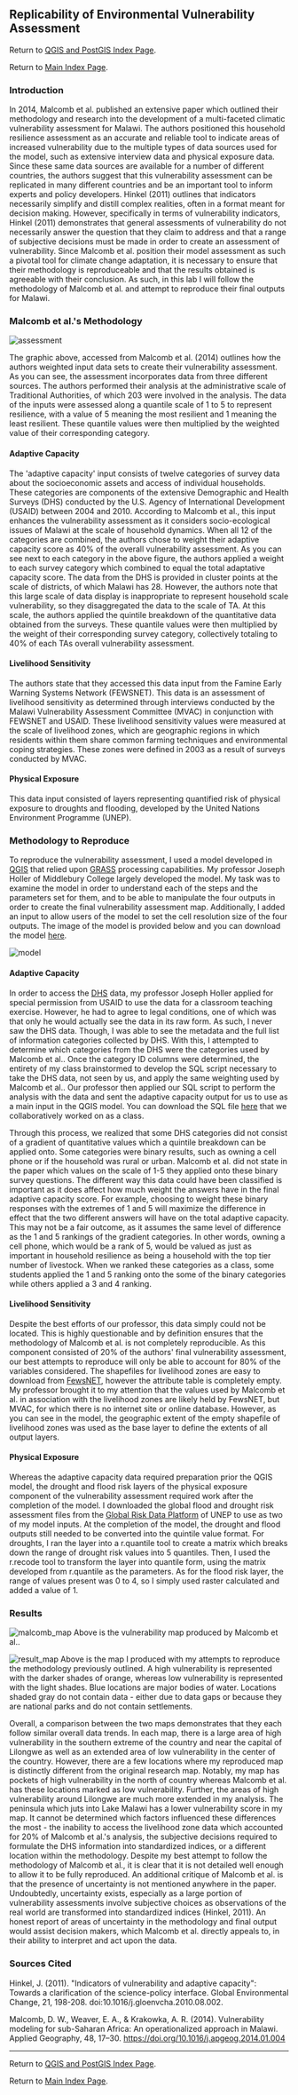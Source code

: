 ## Replicability of Environmental Vulnerability Assessment

Return to [QGIS and PostGIS Index Page](../qgis.md).

Return to [Main Index Page](../../index.md).


### Introduction

In 2014, Malcomb et al. published an extensive paper which outlined their methodology and research into the development of a multi-faceted climatic vulnerability assessment for Malawi. The authors positioned this household resilience assessment as an accurate and reliable tool to indicate areas of increased vulnerability due to the multiple types of data sources used for the model, such as extensive interview data and physical exposure data. Since these same data sources are available for a number of different countries, the authors suggest that this vulnerability assessment can be replicated in many different countries and be an important tool to inform experts and policy developers. Hinkel (2011) outlines that indicators necessarily simplify and distill complex realities, often in a format meant for decision making. However, specifically in terms of vulnerability indicators, Hinkel (2011) demonstrates that general assessments of vulnerability do not necessarily answer the question that they claim to address and that a range of subjective decisions must be made in order to create an assessment of vulnerability. Since Malcomb et al. position their model assessment as such a pivotal tool for climate change adaptation, it is necessary to ensure that their methodology is reproduceable and that the results obtained is agreeable with their conclusion. As such, in this lab I will follow the methodology of Malcomb et al. and attempt to reproduce their final outputs for Malawi.

### Malcomb et al.'s Methodology

![assessment](/qgis/lab_7/malcomb_assessment.png)

The graphic above, accessed from Malcomb et al. (2014) outlines how the authors weighted input data sets to create their vulnerability assessment. As you can see, the assessment incorporates data from three different sources. The authors performed their analysis at the administrative scale of Traditional Authorities, of which 203 were involved in the analysis. The data of the inputs were assessed along a quantile scale of 1 to 5 to represent resilience, with a value of 5 meaning the most resilient and 1 meaning the least resilient. These quantile values were then multiplied by the weighted value of their corresponding category.

#### Adaptive Capacity

The 'adaptive capacity' input consists of twelve categories of survey data about the socioeconomic assets and access of individual households. These categories are components of the extensive Demographic and Health Surveys (DHS) conducted by the U.S. Agency of International Development (USAID) between 2004 and 2010. According to Malcomb et al., this input enhances the vulnerability assessment as it considers socio-ecological issues of Malawi at the scale of household dynamics. When all 12 of the categories are combined, the authors chose to weight their adaptive capacity score as 40% of the overall vulnerability assessment. As you can see next to each category in the above figure, the authors applied a weight to each survey category which combined to equal the total adaptative capacity score. The data from the DHS is provided in cluster points at the scale of districts, of which Malawi has 28. However, the authors note that this large scale of data display is inappropriate to represent household scale vulnerability, so they disaggregated the data to the scale of TA. At this scale, the authors applied the quintile breakdown of the quantitative data obtained from the surveys. These quantile values were then multiplied by the weight of their corresponding survey category, collectively totaling to 40% of each TAs overall vulnerability assessment.

#### Livelihood Sensitivity

The authors state that they accessed this data input from the Famine Early Warning Systems Network (FEWSNET). This data is an assessment of livelihood sensitivity as determined through interviews conducted by the Malawi Vulnerability Assessment Committee (MVAC) in conjunction with FEWSNET and USAID. These livelihood sensitivity values were measured at the scale of livelihood zones, which are geographic regions in which residents within them share common farming techniques and environmental coping strategies. These zones were defined in 2003 as a result of surveys conducted by MVAC.

#### Physical Exposure

This data input consisted of layers representing quantified risk of physical exposure to droughts and flooding, developed by the United Nations Environment Programme (UNEP). 

### Methodology to Reproduce

To reproduce the vulnerability assessment, I used a model developed in [QGIS](https://www.qgis.org/en/site/) that relied upon [GRASS](https://grass.osgeo.org/) processing capabilities. My professor Joseph Holler of Middlebury College largely developed the model. My task was to examine the model in order to understand each of the steps and the parameters set for them, and to be able to manipulate the four outputs in order to create the final vulnerability assessment map. Additionally, I added an input to allow users of the model to set the cell resolution size of the four outputs. The image of the model is provided below and you can download the model [here](/qgis/lab_7/model_2.5min.model3).


![model](/qgis/lab_7/model_2.5min.png)

#### Adaptive Capacity

In order to access the [DHS](https://dhsprogram.com/What-We-Do/Survey-Types/DHS.cfm) data, my professor Joseph Holler applied for special permission from USAID to use the data for a classroom teaching exercise. However, he had to agree to legal conditions, one of which was that only he would actually see the data in its raw form. As such, I never saw the DHS data. Though, I was able to see the metadata and the full list of information categories collected by DHS. With this, I attempted to determine which categories from the DHS were the categories used by Malcomb et al.. Once the category ID columns were determined, the entirety of my class brainstormed to develop the SQL script necessary to take the DHS data, not seen by us, and apply the same weighting used by Malcomb et al.. Our professor then applied our SQL script to perform the analysis with the data and sent the adaptive capacity output for us to use as a main input in the QGIS model. You can download the SQL file [here](/qgis/lab_7/vulnerabilitySQL.sql) that we collaboratively worked on as a class.

Through this process, we realized that some DHS categories did not consist of a gradient of quantitative values which a quintile breakdown can be applied onto. Some categories were binary results, such as owning a cell phone or if the household was rural or urban. Malcomb et al. did not state in the paper which values on the scale of 1-5 they applied onto these binary survey questions. The different way this data could have been classified is important as it does affect how much weight the answers have in the final adaptive capacity score. For example, choosing to weight these binary responses with the extremes of 1 and 5 will maximize the difference in effect that the two different answers will have on the total adaptive capacity. This may not be a fair outcome, as it assumes the same level of difference as the 1 and 5 rankings of the gradient categories. In other words, owning a cell phone, which would be a rank of 5, would be valued as just as important in household resilience as being a household with the top tier number of livestock. When we ranked these categories as a class, some students applied the 1 and 5 ranking onto the some of the binary categories while others applied a 3 and 4 ranking.

#### Livelihood Sensitivity 

Despite the best efforts of our professor, this data simply could not be located. This is highly questionable and by definition ensures that the methodology of Malcomb et al. is not completely reproducible. As this component consisted of 20% of the authors' final vulnerability assessment, our best attempts to reproduce will only be able to account for 80% of the variables considered. The shapefiles for livelihood zones are easy to download from [FewsNET](https://fews.net/), however the attribute table is completely empty. My professor brought it to my attention that the values used by Malcomb et al. in association with the livelihood zones are likely held by FewsNET, but MVAC, for which there is no internet site or online database. However, as you can see in the model, the geographic extent of the empty shapefile of livelihood zones was used as the base layer to define the extents of all output layers.

#### Physical Exposure

Whereas the adaptive capacity data required preparation prior the QGIS model, the drought and flood risk layers of the physical exposure component of the vulnerability assessment required work after the completion of the model. I downloaded the global flood and drought risk assessment files from the [Global Risk Data Platform](https://preview.grid.unep.ch/) of UNEP to use as two of my model inputs. At the completion of the model, the drought and flood outputs still needed to be converted into the quintile value format. For droughts, I ran the layer into a r.quantile tool to create a matrix which breaks down the range of drought risk values into 5 quantiles. Then, I used the r.recode tool to transform the layer into quantile form, using the matrix developed from r.quantile as the parameters. As for the flood risk layer, the range of values present was 0 to 4, so I simply used raster calculated and added a value of 1. 


### Results

![malcomb_map](/qgis/lab_7/malcomb_vulnerability.png)
Above is the vulnerability map produced by Malcomb et al..

![result_map](/qgis/lab_7/malawi_course.png)
Above is the map I produced with my attempts to reproduce the methodology previously outlined. A high vulnerability is represented with the darker shades of orange, whereas low vulnerability is represented with the light shades. Blue locations are major bodies of water. Locations shaded gray do not contain data - either due to data gaps or because they are national parks and do not contain settlements.

Overall, a comparison between the two maps demonstrates that they each follow similar overall data trends. In each map, there is a large area of high vulnerability in the southern extreme of the country and near the capital of Lilongwe as well as an extended area of low vulnerability in the center of the country. However, there are a few locations where my reproduced map is distinctly different from the original research map. Notably, my map has pockets of high vulnerability in the north of country whereas Malcomb et al. has these locations marked as low vulnerability. Further, the areas of high vulnerability around Lilongwe are much more extended in my analysis. The peninsula which juts into Lake Malawi has a lower vulnerability score in my map. It cannot be determined which factors influenced these differences the most - the inability to access the livelihood zone data which accounted for 20% of Malcomb et al.'s analysis, the subjective decisions required to formulate the DHS information into standardized indices, or a different location within the methodology. Despite my best attempt to follow the methodology of Malcomb et al., it is clear that it is not detailed well enough to allow it to be fully reproduced. An additional critique of Malcomb et al. is that the presence of uncertainty is not mentioned anywhere in the paper. Undoubtedly, uncertainty exists, especially as a large portion of vulnerability assessments involve subjective choices as observations of the real world are transformed into standardized indices (Hinkel, 2011). An honest report of areas of uncertainty in the methodology and final output would assist decision makers, which Malcomb et al. directly appeals to, in their ability to interpret and act upon the data.

### Sources Cited

Hinkel, J. (2011). "Indicators of vulnerability and adaptive capacity": Towards a clarification of the science-policy interface. Global Environmental Change, 21, 198-208. doi:10.1016/j.gloenvcha.2010.08.002.

Malcomb, D. W., Weaver, E. A., & Krakowka, A. R. (2014). Vulnerability modeling for sub-Saharan Africa: An operationalized approach in Malawi. Applied Geography, 48, 17–30. https://doi.org/10.1016/j.apgeog.2014.01.004

___


Return to [QGIS and PostGIS Index Page](../qgis.md).

Return to [Main Index Page](../../index.md).
